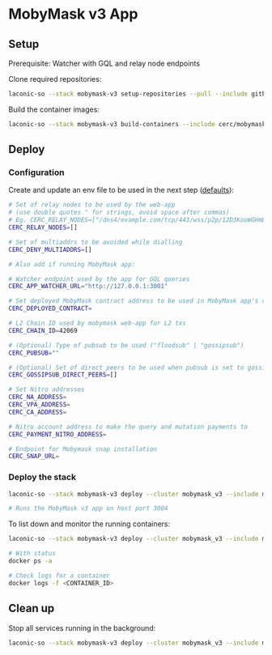 # MobyMask v3 App

## Setup

Prerequisite: Watcher with GQL and relay node endpoints

Clone required repositories:

```bash
laconic-so --stack mobymask-v3 setup-repositories --pull --include github.com/cerc-io/mobymask-ui
```

Build the container images:

```bash
laconic-so --stack mobymask-v3 build-containers --include cerc/mobymask-ui
```

## Deploy

### Configuration

Create and update an env file to be used in the next step ([defaults](../../config/watcher-mobymask-v3/mobymask-params.env)):

  ```bash
  # Set of relay nodes to be used by the web-app
  # (use double quotes " for strings, avoid space after commas)
  # Eg. CERC_RELAY_NODES=["/dns4/example.com/tcp/443/wss/p2p/12D3KooWGHmDDCc93XUWL16FMcTPCGu2zFaMkf67k8HZ4gdQbRDr"]
  CERC_RELAY_NODES=[]

  # Set of multiaddrs to be avoided while dialling
  CERC_DENY_MULTIADDRS=[]

  # Also add if running MobyMask app:

  # Watcher endpoint used by the app for GQL queries
  CERC_APP_WATCHER_URL="http://127.0.0.1:3001"

  # Set deployed MobyMask contract address to be used in MobyMask app's config
  CERC_DEPLOYED_CONTRACT=

  # L2 Chain ID used by mobymask web-app for L2 txs
  CERC_CHAIN_ID=42069

  # (Optional) Type of pubsub to be used ("floodsub" | "gossipsub")
  CERC_PUBSUB=""

  # (Optional) Set of direct peers to be used when pubsub is set to gossipsub
  CERC_GOSSIPSUB_DIRECT_PEERS=[]

  # Set Nitro addresses
  CERC_NA_ADDRESS=
  CERC_VPA_ADDRESS=
  CERC_CA_ADDRESS=

  # Nitro account address to make the query and mutation payments to
  CERC_PAYMENT_NITRO_ADDRESS=

  # Endpoint for Mobymask snap installation
  CERC_SNAP_URL=
  ```

### Deploy the stack

```bash
laconic-so --stack mobymask-v3 deploy --cluster mobymask_v3 --include mobymask-app-v3 --env-file <PATH_TO_ENV_FILE> up

# Runs the MobyMask v3 app on host port 3004
```

To list down and monitor the running containers:

```bash
laconic-so --stack mobymask-v3 deploy --cluster mobymask_v3 --include mobymask-app-v3 ps

# With status
docker ps -a

# Check logs for a container
docker logs -f <CONTAINER_ID>
```

## Clean up

Stop all services running in the background:

```bash
laconic-so --stack mobymask-v3 deploy --cluster mobymask_v3 --include mobymask-app-v3 down
```
